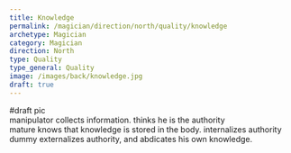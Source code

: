 ```yaml
---
title: Knowledge
permalink: /magician/direction/north/quality/knowledge
archetype: Magician
category: Magician
direction: North
type: Quality
type_general: Quality
image: /images/back/knowledge.jpg
draft: true
---
```

#draft pic  
manipulator collects information. thinks he is the authority  
mature knows that knowledge is stored in the body. internalizes authority  
dummy externalizes authority, and abdicates his own knowledge. 
